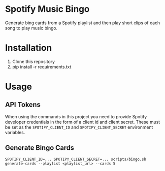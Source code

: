 # Spotify Music Bingo

Generate bing cards from a Spotify playlist and then play short clips of each song to play music
bingo.

# Installation

1. Clone this repository
2. pip install -r requirements.txt

# Usage

## API Tokens

When using the commands in this project you need to provide Spotify developer credentials in the
form of a client id and client secret.
These must be set as the `SPOTIPY_CLIENT_ID` and `SPOTIPY_CLIENT_SECRET` environment variables.

## Generate Bingo Cards

`SPOTIPY_CLIENT_ID=... SPOTIPY_CLIENT_SECRET=... scripts/bingo.sh generate-cards --playlist <playlist_url> --cards 5`
